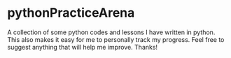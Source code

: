 # pythonPracticeArena
A collection of some python codes and lessons I have written in python. This also makes it easy for me to personally track my progress.
Feel free to suggest anything that will help me improve. Thanks!
